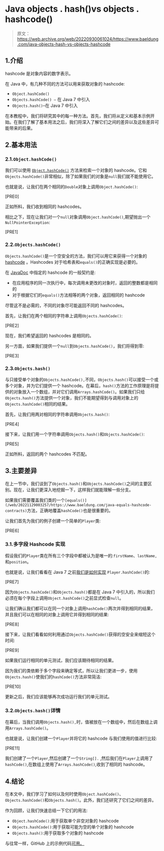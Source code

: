 # Java objects . hash()vs objects . hashcode()

> 原文：<https://web.archive.org/web/20220930061024/https://www.baeldung.com/java-objects-hash-vs-objects-hashcode>

## 1.介绍

hashcode 是对象内容的数字表示。

在 Java 中，有几种不同的方法可以用来获取对象的 hashcode:

*   `Object.hashCode() `
*   `Objects.hashCode() –` 在 Java 7 中引入
*   `Objects.hash()`–在 Java 7 中引入

在本教程中，我们将研究其中的每一种方法。首先，我们将从定义和基本示例开始。在我们了解了基本用法之后，我们将深入了解它们之间的差异以及这些差异可能带来的后果。

## 2.基本用法

### 2.1.`Object.hashCode()`

我们可以使用 [`Object.hashCode()`](/web/20221129003257/https://www.baeldung.com/java-hashcode) 方法来检索一个对象的 hashcode。它和`Objects.hashCode()`非常相似，除了如果我们的对象是`null`我们就不能使用它。

也就是说，让我们在两个相同的`Double`对象上调用`Object.hashCode()`:

[PRE0]

正如所料，我们收到相同的 hashcodes。

相比之下，现在让我们对一个`null`对象调用`Object.hashCode()`,期望抛出一个`NullPointerException`:

[PRE1]

### 2.2.`Objects.hashCode()`

`Objects.hashCode()`是一个空安全的方法，我们可以用它来获得一个对象的 [hashcode](/web/20221129003257/https://www.baeldung.com/java-hashcode) 。Hashcodes 对于哈希表和`equals()`的正确实现是必要的。

在 [JavaDoc](https://web.archive.org/web/20221129003257/https://docs.oracle.com/en/java/javase/11/docs/api/java.base/java/lang/Object.html#hashCode()) 中指定的 hashcode 的一般契约是:

*   在应用程序的同一次执行中，每次调用未更改的对象时，返回的整数都是相同的
*   对于根据它们的`equals()`方法相等的两个对象，返回相同的 hashcode

尽管这不是必需的，不同的对象尽可能返回不同的 hashcodes。

首先，让我们在两个相同的字符串上调用`Objects.hashCode()`:

[PRE2]

现在，我们希望返回的 hashcodes 是相同的。

另一方面，如果我们提供一个`null`到`Objects.hashCode()`，我们将得到零:

[PRE3]

### 2.3.`Objects.hash()`

与只接受单个对象的`Objects.hashCode(),`不同，`Objects.hash()`可以接受一个或多个对象，并为它们提供一个 hashcode。在幕后，`hash()`方法的工作原理是将提供的对象放入一个数组，并对它们调用`Arrays.hashCode()`。如果我们只给`Objects.hash()`方法提供一个对象，我们不能期望得到与调用对象上的`Objects.hashCode()`相同的结果。

首先，让我们用两对相同的字符串调用`Objects.hash()`:

[PRE4]

接下来，让我们用一个字符串调用`Objects.hash()`和`Objects.hashCode()`:

[PRE5]

正如所料，返回的两个 hashcodes 不匹配。

## 3.主要差异

在上一节中，我们谈到了`Objects.hash()`和`Objects.hashCode()`之间的主要区别。现在，让我们更深入地挖掘一下，这样我们就能理解一些分支。

如果我们需要覆盖我们类的一个`[equals()](/web/20221129003257/https://www.baeldung.com/java-equals-hashcode-contracts)`方法，正确地覆盖`hashCode()`也是很重要的。

让我们首先为我们的例子创建一个简单的`Player`类:

[PRE6]

### 3.1.多字段 Hashcode 实现

假设我们的`Player`类在所有三个字段中都被认为是唯一的:`firstName`、`lastName,`和`position`。

也就是说，让我们看看在 Java 7 之前[我们是如何实现](/web/20221129003257/https://www.baeldung.com/java-eclipse-equals-and-hashcode) `Player.hashCode()`的:

[PRE7]

因为`Objects.hashCode()`和`Objects.hash()`都是在 Java 7 中引入的，所以我们必须在每个字段上调用`Object.hashCode()`之前显式检查`null`。

让我们确认我们都可以在同一个对象上调用`hashCode()`两次并得到相同的结果，并且我们可以在相同的对象上调用它并得到相同的结果:

[PRE8]

接下来，让我们看看如何利用通过`Objects.hashCode()`获得的空安全来缩短这个时间:

[PRE9]

如果我们运行相同的单元测试，我们应该期待相同的结果。

因为我们的类依赖于多个字段来确定等式，所以让我们更进一步，使用`Objects.hash()`使我们的`hashCode()`方法非常简洁:

[PRE10]

更新之后，我们应该能够再次成功运行我们的单元测试。

### 3.2.`Objects.hash()`详情

在幕后，当我们调用`Objects.hash(),`时，值被放在一个数组中，然后在数组上调用`Arrays.hashCode()`。

也就是说，让我们创建一个`Player`并将它的 hashcode 与我们使用的值进行比较:

[PRE11]

我们创建了一个`Player`,然后创建了一个`String[].` ,然后我们在`Player`上调用了`hashCode()`,在数组上使用了`Arrays.hashCode()`,收到了相同的 hashcode。

## 4.结论

在本文中，我们学习了如何以及何时使用`Object.hashCode()`、`Objects.hashCode()`和`Objects.hash()`。此外，我们还研究了它们之间的差异。

作为回顾，让我们快速总结一下它们的用法:

*   `Object.hashCode()`:用于获取单个非空对象的 hashcode
*   `Objects.hashCode()`:用于获取可能为空的单个对象的 hashcode
*   `Objects.hash()`:用于获取多个对象的 hashcode

与往常一样，GitHub 上的示例代码[可用。](https://web.archive.org/web/20221129003257/https://github.com/eugenp/tutorials/tree/master/core-java-modules/core-java-lang-4)